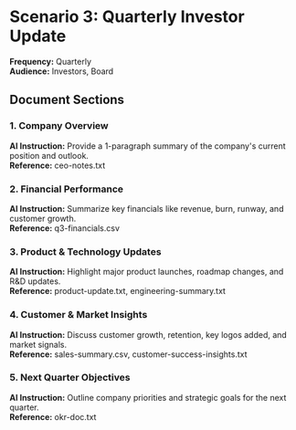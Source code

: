 # Scenario 3: Quarterly Investor Update

**Frequency:** Quarterly  
**Audience:** Investors, Board

## Document Sections

### 1. Company Overview
**AI Instruction:** Provide a 1-paragraph summary of the company's current position and outlook.  
**Reference:** ceo-notes.txt

### 2. Financial Performance
**AI Instruction:** Summarize key financials like revenue, burn, runway, and customer growth.  
**Reference:** q3-financials.csv

### 3. Product & Technology Updates
**AI Instruction:** Highlight major product launches, roadmap changes, and R&D updates.  
**Reference:** product-update.txt, engineering-summary.txt

### 4. Customer & Market Insights
**AI Instruction:** Discuss customer growth, retention, key logos added, and market signals.  
**Reference:** sales-summary.csv, customer-success-insights.txt

### 5. Next Quarter Objectives
**AI Instruction:** Outline company priorities and strategic goals for the next quarter.  
**Reference:** okr-doc.txt